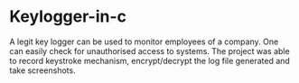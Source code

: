 # Keylogger-in-c
A legit key logger can be used to monitor employees of a company. One can easily check for unauthorised access to systems. The project was able to record keystroke mechanism, encrypt/decrypt the log file generated and take screenshots.

